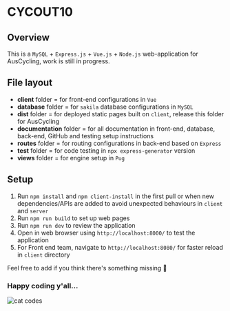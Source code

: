 # CYCOUT10

## Overview
This is a `MySQL` + `Express.js` + `Vue.js` + `Node.js` web-application for AusCycling, work is still in progress.

## File layout
- **client** folder = for front-end configurations in `Vue`
- **database** folder = for `sakila` database configurations in `MySQL`
- **dist** folder = for deployed static pages built on `client`, release this folder for AusCycling
- **documentation** folder = for all documentation in front-end, database, back-end, GitHub and testing setup instructions
- **routes** folder = for routing configurations in back-end based on `Express`
- **test** folder = for code testing in `npx express-generator` version 
- **views** folder = for engine setup in `Pug`

## Setup
1. Run `npm install` and `npm client-install` in the first pull or when new dependencies/APIs are added to avoid unexpected behaviours in `client` and `server`
2. Run `npm run build` to set up web pages 
3. Run `npm run dev` to review the application
4. Open in web browser using `http://localhost:8000/` to test the application
5. For Front end team, navigate to `http://localhost:8080/` for faster reload in `client` directory

Feel free to add if you think there's something missing 🙂

### Happy coding y'all…

![cat codes](https://c.tenor.com/y2JXkY1pXkwAAAAM/cat-computer.gif)
